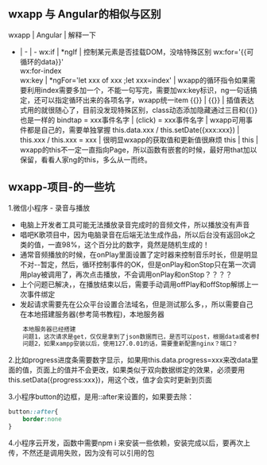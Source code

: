 ## wxapp 与 Angular的相似与区别

wxapp | Angular | 解释一下
- | - | -
wx:if | \*ngIf | 控制某元素是否挂载DOM，没啥特殊区别
wx:for='{{可循环的data}}'<br>wx:for-index<br>wx:key | \*ngFor='let xxx of xxx ;let xxx=index' | wxapp的循环指令如果需要利用index需要多加一个，不能一句写完，需要加wx:key标识，ng一句话搞定，还可以指定循环出来的各项名字，wxapp统一item 
{{}} | {{}} | 插值表达式用的就很随心了，目前没发现特殊区别，class动态添加隐藏通过三目和{{}}也是一样的
bindtap = xxx事件名字 | (click) = xxx事件名字 | wxapp可用事件都是自己的，需要单独掌握
this.data.xxx / this.setDate({xxx:xxx}) | this.xxx / this.xxx = xxx | 很明显wxapp的获取值和更新值很麻烦
this | this | wxapp的this不一定一直指向Page，所以函数有嵌套的时候，最好用that加以保留，看看人家ng的this，多么从一而终。

## wxapp-项目-的一些坑
1.微信小程序 - 录音与播放
  - 电脑上开发者工具可能无法播放录音完成时的音频文件，所以播放没有声音
  - 唱吧K歌项目中，因为电脑录音在后端无法生成作品，所以后台没有返回ok之类的值，一直98%，这个百分比的数字，竟然是随机生成的！
  - 通常音频播放的时候，在onPlay里面设置了定时器来控制音乐时长，但是明显不对--暂定，然后，循环控制事件的OK，但是onPlay和onStop只在第一次调用play被调用了，再次点击播放，不会调用onPlay和onStop？？？？
  - 上个问题已解决，，在播放结束以后，需要手动调用offPlay和offStop解绑上一次事件绑定
  - 发起请求需要先在公众平台设置合法域名，但是测试那么多，，所以需要自己在本地搭建服务器(参考简书教程)，本地服务器
```txt
	本地服务器已经搭建
	问题1，这次请求是get，仅仅是拿到了json数据而已，是否可以post，根据data或者参数拿到一些特定的数据(自己写PHP？不行，json-server只能运行json/js文件)
	问题2，如果xampp安装以后，使用127.0.01的话，需要重新配置nginx？端口？
```


2.比如progress进度条需要数字显示，如果用this.data.progress=xxx来改data里面的值，页面上的值并不会更改，如果类似于双向数据绑定的效果，必须要用this.setData({progress:xxx})，用这个改，值才会实时更新到页面

3.小程序button的边框，是用::after来设置的，如果要去除：
```css
button::after{
    border:none
}
```

4.小程序云开发，函数中需要npm i 来安装一些依赖，安装完成以后，要再次上传，不然还是调用失败，因为没有可以引用的包
